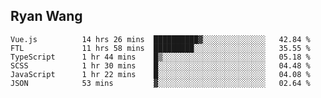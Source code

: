 ## Ryan Wang

<!--START_SECTION:waka-->

```text
Vue.js          14 hrs 26 mins  ██████████▓░░░░░░░░░░░░░░   42.84 %
FTL             11 hrs 58 mins  █████████░░░░░░░░░░░░░░░░   35.55 %
TypeScript      1 hr 44 mins    █▒░░░░░░░░░░░░░░░░░░░░░░░   05.18 %
SCSS            1 hr 30 mins    █░░░░░░░░░░░░░░░░░░░░░░░░   04.48 %
JavaScript      1 hr 22 mins    █░░░░░░░░░░░░░░░░░░░░░░░░   04.08 %
JSON            53 mins         ▓░░░░░░░░░░░░░░░░░░░░░░░░   02.64 %
```

<!--END_SECTION:waka-->
